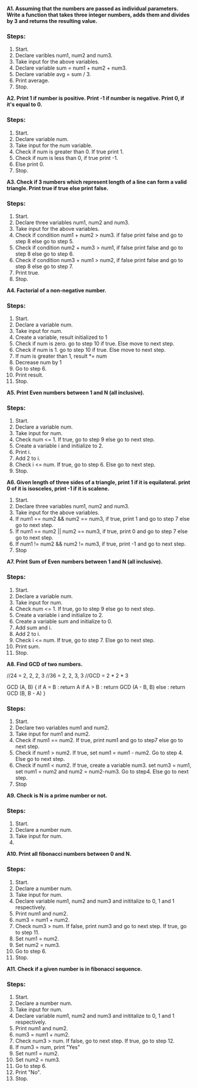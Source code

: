 **A1. Assuming that the numbers are passed as individual parameters.
Write a function that takes three integer numbers, adds them and divides by 3 and returns the resulting value.**

### Steps:

1. Start.
2. Declare varibles num1, num2 and num3.
3. Take input for the above variables.
4. Declare variable sum = num1 + num2 + num3.
5. Declare variable avg = sum / 3.
6. Print average.
7. Stop.

**A2. Print 1 if number is positive. Print -1 if number is negative. Print 0, if it's equal to 0.**

### Steps:

1. Start.
2. Declare variable num.
3. Take input for the num variable.
4. Check if num is greater than 0. If true print 1.
5. Check if num is less than 0, if true print -1.
6. Else print 0.
7. Stop.

**A3. Check if 3 numbers which represent length of a line can form a valid triangle. Print true if true else print false.**

### Steps:

1. Start.
2. Declare three variables num1, num2 and num3.
3. Take input for the above variables.
4. Check if condition num1 + num2 > num3. if false print false and go to step 8 else go to step 5.
5. Check if condition num2 + num3 > num1, if false print false and go to step 8 else go to step 6.
6. Check if condition num3 + num1 > num2, if false print false and go to step 8 else go to step 7.
7. Print true.
8. Stop.

**A4. Factorial of a non-negative number.**

### Steps:

1. Start.
2. Declare a variable num.
3. Take input for num.
4. Create a variable, result initialized to 1
5. Check if num is zero. go to step 10 if true. Else move to next step.
6. Check if num is 1. go to step 10 if true. Else move to next step.
7. If num is greater than 1, result *= num
8. Decrease num by 1
9. Go to step 6.
10. Print result.
11. Stop.

**A5. Print Even numbers between 1 and N (all inclusive).**

### Steps:

1. Start.
2. Declare a variable num.
3. Take input for num.
4. Check num <= 1. If true, go to step 9 else go to next step.
5. Create a variable i and initialize to 2.
6. Print i.
7. Add 2 to i.
8. Check i <= num. If true, go to step 6. Else go to next step.
9. Stop.

**A6. Given length of three sides of a triangle, print 1 if it is equilateral. print 0 of it is isosceles, print -1 if it is scalene.**

1. Start.
2. Declare three variables num1, num2 and num3.
3. Take input for the above variables.
4. If num1 == num2 && num2 == num3, if true, print 1 and go to step 7 else go to next step.
5. If num1 == num2 || num2 == num3, if true, print 0 and go to step 7 else go to next step.
6. If num1 != num2 && num2 != num3, if true, print -1 and go to next step.
7. Stop

**A7. Print Sum of Even numbers between 1 and N (all inclusive).**

### Steps:

1. Start.
2. Declare a variable num.
3. Take input for num.
4. Check num <= 1. If true, go to step 9 else go to next step.
5. Create a variable i and initialize to 2.
6. Create a variable sum and initialize to 0.
7. Add sum and i.
8. Add 2 to i.
8. Check i <= num. If true, go to step 7. Else go to next step.
9. Print sum.
10. Stop.

**A8. Find GCD of two numbers.**

//24 = 2, 2, 2, 3
//36 = 2, 2, 3, 3
//GCD = 2 * 2 * 3

GCD (A, B) {
    if A = B : 
    return A
    if A > B :
    return GCD (A - B, B)
    else :
    return GCD (B, B - A)
}

### Steps:

1. Start.
2. Declare two variables num1 and num2.
3. Take input for num1 and num2.
4. Check if num1 == num2. If true, print num1 and go to step7 else go to next step.
5. Check if num1 > num2. If true, set num1 = num1 - num2. Go to step 4. Else go to next step.
6. Check if num1 < num2. If true, create a variable num3. set num3 = num1, set num1 = num2 and num2 = num2-num3. Go to step4. Else go to next step.
7. Stop

**A9. Check is N is a prime number or not.**

### Steps:

1. Start.
2. Declare a number num.
3. Take input for num.
4. 


**A10. Print all fibonacci numbers between 0 and N.**

### Steps:

1. Start.
2. Declare a number num.
3. Take input for num.
4. Declare variable num1, num2 and num3 and inititalize to 0, 1 and 1 respectively.
5. Print num1 and num2.
6. num3 = num1 + num2.
7. Check num3 > num. If false, print num3 and go to next step. If true, go to step 11.
8. Set num1 = num2.
9. Set num2 = num3.
10. Go to step 6.
11. Stop.

**A11. Check if a given number is in fibonacci sequence.**

### Steps:

1. Start.
2. Declare a number num.
3. Take input for num.
4. Declare variable num1, num2 and num3 and inititalize to 0, 1 and 1 respectively.
5. Print num1 and num2.
6. num3 = num1 + num2.
7. Check num3 > num. If false, go to next step. If true, go to step 12.
8. If num3 = num, print "Yes"
9. Set num1 = num2.
10. Set num2 = num3.
11. Go to step 6.
12. Print "No".
13. Stop.